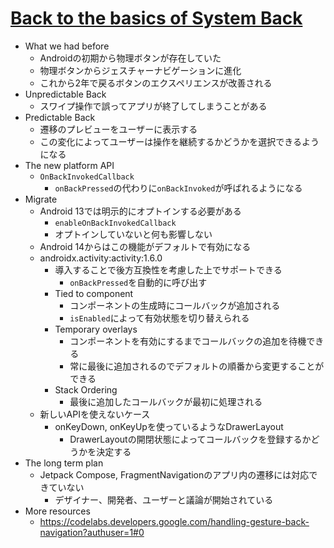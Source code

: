 # [Back to the basics of System Back](https://io.google/2022/program/5c6a8dbb-7ac2-4c31-a707-0a16e8424970/)

* What we had before
  * Androidの初期から物理ボタンが存在していた
  * 物理ボタンからジェスチャーナビゲーションに進化
  * これから2年で戻るボタンのエクスペリエンスが改善される
* Unpredictable Back
  * スワイプ操作で誤ってアプリが終了してしまうことがある
* Predictable Back
  * 遷移のプレビューをユーザーに表示する
  * この変化によってユーザーは操作を継続するかどうかを選択できるようになる
* The new platform API
  * `OnBackInvokedCallback`
    * `onBackPressed`の代わりに`onBackInvoked`が呼ばれるようになる
* Migrate
  * Android 13では明示的にオプトインする必要がある
    * `enableOnBackInvokedCallback`
    * オプトインしていないと何も影響しない
  * Android 14からはこの機能がデフォルトで有効になる
  * androidx.activity:activity:1.6.0
    * 導入することで後方互換性を考慮した上でサポートできる
      * `onBackPressed`を自動的に呼び出す
    * Tied to component
      * コンポーネントの生成時にコールバックが追加される
      * `isEnabled`によって有効状態を切り替えられる
    * Temporary overlays
      * コンポーネントを有効にするまでコールバックの追加を待機できる
      * 常に最後に追加されるのでデフォルトの順番から変更することができる
    * Stack Ordering
      * 最後に追加したコールバックが最初に処理される
  * 新しいAPIを使えないケース
    * onKeyDown, onKeyUpを使っているようなDrawerLayout
      * DrawerLayoutの開閉状態によってコールバックを登録するかどうかを決定する
* The long term plan
  * Jetpack Compose, FragmentNavigationのアプリ内の遷移には対応できていない
    * デザイナー、開発者、ユーザーと議論が開始されている
* More resources
  * https://codelabs.developers.google.com/handling-gesture-back-navigation?authuser=1#0

